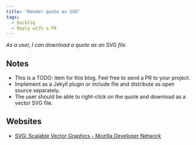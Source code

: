 ```yaml
---
title: "Render quote as SVG"
tags:
  - Backlog
  - Reply with a PR  
---
```


*As a user, I can download a quote as an SVG file.*

## Notes

* This is a TODO: item for this blog. Feel free to send a PR to your project.
* Implement as a Jekyll plugin or include file and distribute as open source separately.
* The user should be able to right-click on the quote and download as a vector SVG file.

## Websites

* [SVG: Scalable Vector Graphics - Mozilla Developer Network](https://developer.mozilla.org/en-US/docs/Web/SVG)